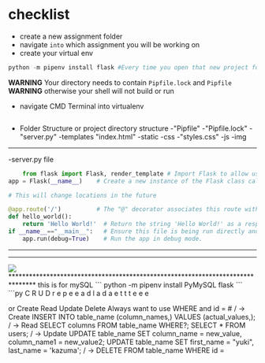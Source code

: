 # checklist
- create a new assignment folder
- navigate ```into``` which assignment you will be working on
- create your virtual env
```py
python -m pipenv install flask #Every time you open that new project folder
```
**WARNING** Your directory needs to contain ```Pipfile.lock``` and ```Pipfile``` 
**WARNING** otherwise your shell will not build or run

- navigate CMD Terminal into virtualenv
```python -m pipenv shell
```
- Folder Structure or project directory structure
    -"Pipfile"
    -"Pipfile.lock"
    -"server.py"
    -templates  <!-- This is a directory -->
        "index.html"
    -static <!-- This is also a directory -->
        -css <!-- This is a another directory -->
            -"styles.css"
        -js <!-- Can you guess what this is -->
        -img <!-- And the last one you'll need here -->
*******************************************************************************
-server.py file
```py
    from flask import Flask, render_template # Import Flask to allow us to create our app
app = Flask(__name__)    # Create a new instance of the Flask class called "app"

# This will change locations in the future

@app.route('/')          # The "@" decorator associates this route with the function immediately following
def hello_world():
    return 'Hello World!'  # Return the string 'Hello World!' as a response
if __name__=="__main__":   # Ensure this file is being run directly and not from a different module    
    app.run(debug=True)    # Run the app in debug mode.
```
*******************************************************************************


*******************************************************************************
<!-- based on the folder structure on the right -->
<!-- linking a css style sheet -->
<link rel="stylesheet" type="text/css" href="{{ url_for('static', filename='my_style.css') }}">
<!-- linking a javascript file -->
<script type="text/javascript" src="{{ url_for('static', filename='my_script.js') }}"></script>
<!-- linking an image -->
<img src="{{ url_for('static', filename='my_img.png') }}">
*******************************************************************************
this is for mySQL
```
python -m pipenv install PyMySQL flask
```
```py
C R U D
r e p e
e a d l
a d a e
t   t t
e   e e

or Create
   Read
   Update
   Delete
   Always want to use WHERE and id = #
    / -> Create
    INSERT INTO table_name (column_names,) VALUES (actual_values,);
    / -> Read
    SELECT columns FROM table_name WHERE?;
    SELECT * FROM users;
    / -> Update
    UPDATE table_name SET column_name = new_value,  column_name1 = new_value2;
    UPDATE table_name SET first_name = "yuki", last_name = 'kazuma';
    / -> DELETE FROM table_name WHERE id =  
```
